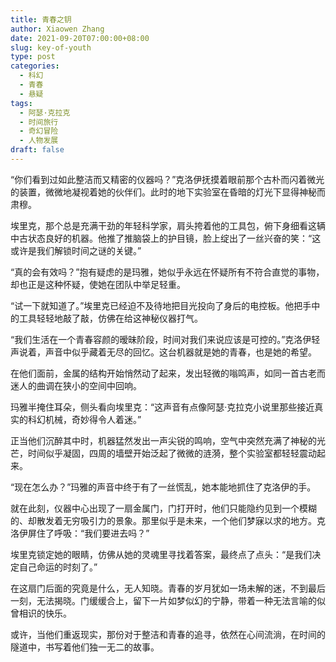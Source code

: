 ```yaml
---
title: 青春之钥
author: Xiaowen Zhang
date: 2021-09-20T07:00:00+08:00
slug: key-of-youth
type: post
categories:
  - 科幻
  - 青春
  - 悬疑
tags:
  - 阿瑟·克拉克
  - 时间旅行
  - 奇幻冒险
  - 人物发展
draft: false
---
```


“你们看到过如此整洁而又精密的仪器吗？”克洛伊抚摸着眼前那个古朴而闪着微光的装置，微微地凝视着她的伙伴们。此时的地下实验室在昏暗的灯光下显得神秘而肃穆。

埃里克，那个总是充满干劲的年轻科学家，肩头挎着他的工具包，俯下身细看这辆中古状态良好的机器。他推了推脑袋上的护目镜，脸上绽出了一丝兴奋的笑：“这或许是我们解锁时间之谜的关键。”

“真的会有效吗？”抱有疑虑的是玛雅，她似乎永远在怀疑所有不符合直觉的事物，却也正是这种怀疑，使她在团队中举足轻重。

“试一下就知道了。”埃里克已经迫不及待地把目光投向了身后的电控板。他把手中的工具轻轻地敲了敲，仿佛在给这神秘仪器打气。

“我们生活在一个青春容颜的暧昧阶段，时间对我们来说应该是可控的。”克洛伊轻声说着，声音中似乎藏着无尽的回忆。这台机器就是她的青春，也是她的希望。

在他们面前，金属的结构开始悄然动了起来，发出轻微的嗡鸣声，如同一首古老而迷人的曲调在狭小的空间中回响。

玛雅半掩住耳朵，侧头看向埃里克：“这声音有点像阿瑟·克拉克小说里那些接近真实的科幻机械，奇妙得令人着迷。”

正当他们沉醉其中时，机器猛然发出一声尖锐的鸣响，空气中突然充满了神秘的光芒，时间似乎凝固，四周的墙壁开始泛起了微微的涟漪，整个实验室都轻轻震动起来。

“现在怎么办？”玛雅的声音中终于有了一丝慌乱，她本能地抓住了克洛伊的手。

就在此刻，仪器中心出现了一扇金属门，门打开时，他们只能隐约见到一个模糊的、却散发着无穷吸引力的景象。那里似乎是未来，一个他们梦寐以求的地方。克洛伊屏住了呼吸：“我们要进去吗？”

埃里克锁定她的眼睛，仿佛从她的灵魂里寻找着答案，最终点了点头：“是我们决定自己命运的时刻了。”

在这扇门后面的究竟是什么，无人知晓。青春的岁月犹如一场未解的迷，不到最后一刻，无法揭晓。门缓缓合上，留下一片如梦似幻的宁静，带着一种无法言喻的似曾相识的快乐。

或许，当他们重返现实，那份对于整洁和青春的追寻，依然在心间流淌，在时间的隧道中，书写着他们独一无二的故事。